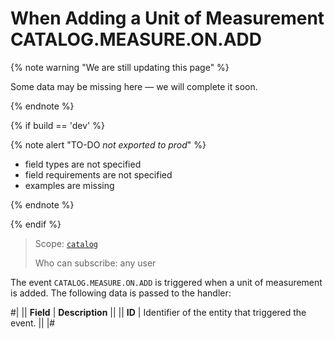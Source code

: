 # When Adding a Unit of Measurement CATALOG.MEASURE.ON.ADD

{% note warning "We are still updating this page" %}

Some data may be missing here — we will complete it soon.

{% endnote %}

{% if build == 'dev' %}

{% note alert "TO-DO _not exported to prod_" %}

- field types are not specified
- field requirements are not specified
- examples are missing

{% endnote %}

{% endif %}

> Scope: [`catalog`](../../scopes/permissions.md)
>
> Who can subscribe: any user

The event `CATALOG.MEASURE.ON.ADD` is triggered when a unit of measurement is added. The following data is passed to the handler:

#|
|| **Field** | **Description** ||
|| **ID** | Identifier of the entity that triggered the event. || 
|#